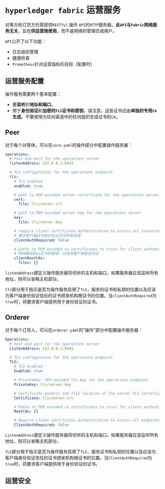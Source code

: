 # `hyperledger fabric` 运营服务

对等方和订货方托管提供`RESTful` 操作 `API`的`HTTP`服务器。**此`API`与`Fabric`网络服务无关**，旨在**供运营商使用**，而不是网络的管理员或用户。

`API`公开了以下功能：

+ 日志级别管理
+ 健康检查
+ `Prometheus`针对运营指标的目标（配置时）

## 运营服务配置

操作服务需要两个基本配置：

+ 要**监听**的**地址和端口**。
+ 用于**身份验证**和**加密的`TLS`证书和密钥**。请注意，这些证书应由**单独的专用`CA`生成**。不要使用为任何渠道中的任何组织生成证书的`CA`。

## Peer

对于每个对等体，可以在`core.yaml`的操作部分中配置操作服务器：

```yaml
operations:
  # host and port for the operations server
  listenAddress: 127.0.0.1:9443

  # TLS configuration for the operations endpoint
  tls:
    # TLS enabled
    enabled: true

    # path to PEM encoded server certificate for the operations server
    cert:
      file: tls/server.crt

    # path to PEM encoded server key for the operations server
    key:
      file: tls/server.key

    # require client certificate authentication to access all resources
    # 要求客户端证书身份验证访问所有资源
    clientAuthRequired: false

    # paths to PEM encoded ca certificates to trust for client authentication
    # PEM编码的ca证书的路径，以信任客户端身份验证
    clientRootCAs:
      files: []
```

`listenAddress`键定义操作服务器将侦听的主机和端口。如果服务器应该监听所有地址，则可以省略主机部分。

`tls`部分用于指示是否为操作服务启用了`TLS`，服务的证书和私钥的位置以及应该为客户端身份验证信任的证书颁发机构根证书的位置。当`clientAuthRequired`为`true`时，将要求客户端提供用于身份验证的证书。

## Orderer

对于每个订货人，可以在`orderer.yaml`的“操作”部分中配置操作服务器：

```yml
Operations:
  # host and port for the operations server
  ListenAddress: 127.0.0.1:8443

  # TLS configuration for the operations endpoint
  TLS:
    # TLS enabled
    Enabled: true

    # PrivateKey: PEM-encoded tls key for the operations endpoint
    PrivateKey: tls/server.key

    # Certificate governs the file location of the server TLS certificate.
    Certificate: tls/server.crt

    # Paths to PEM encoded ca certificates to trust for client authentication
    RootCAs: []

    # Require client certificate authentication to access all endpoints
    ClientAuthRequired: false
```

`ListenAddress`键定义操作服务器将侦听的主机和端口。如果服务器应该监听所有地址，则可以省略主机部分。

`TLS`部分用于指示是否为操作服务启用了`TLS`，服务证书和私钥的位置以及应该为客户端身份验证信任的证书颁发机构根证书的位置。当`ClientAuthRequired`为`true`时，将要求客户端提供用于身份验证的证书。

## 运营安全

